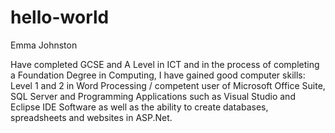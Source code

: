 # hello-world

Emma Johnston

Have completed GCSE and A Level in ICT and in the process of completing a Foundation Degree in Computing, I have gained
good computer skills: Level 1 and 2 in Word Processing / competent user of Microsoft Office Suite, SQL Server and Programming Applications such as Visual Studio and Eclipse IDE Software as well as the ability to create databases, spreadsheets and websites in ASP.Net.
